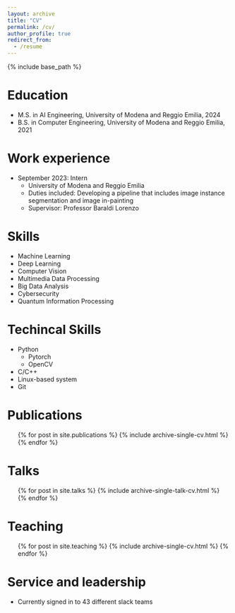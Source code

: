 ```yaml
---
layout: archive
title: "CV"
permalink: /cv/
author_profile: true
redirect_from:
  - /resume
---
```


{% include base_path %}

Education
======
* M.S. in AI Engineering, University of Modena and Reggio Emilia, 2024
* B.S. in Computer Engineering, University of Modena and Reggio Emilia, 2021



Work experience
======
* September 2023: Intern
  * University of Modena and Reggio Emilia
  * Duties included: Developing a pipeline that includes image instance segmentation and image in-painting
  * Supervisor: Professor Baraldi Lorenzo

Skills
======
* Machine Learning
* Deep Learning
* Computer Vision
* Multimedia Data Processing
* Big Data Analysis
* Cybersecurity
* Quantum Information Processing

Techincal Skills
======
* Python
  * Pytorch
  * OpenCV
* C/C++
* Linux-based system
* Git



Publications
======
  <ul>{% for post in site.publications %}
    {% include archive-single-cv.html %}
  {% endfor %}</ul>
  
Talks
======
  <ul>{% for post in site.talks %}
    {% include archive-single-talk-cv.html %}
  {% endfor %}</ul>
  
Teaching
======
  <ul>{% for post in site.teaching %}
    {% include archive-single-cv.html %}
  {% endfor %}</ul>
  
Service and leadership
======
* Currently signed in to 43 different slack teams
